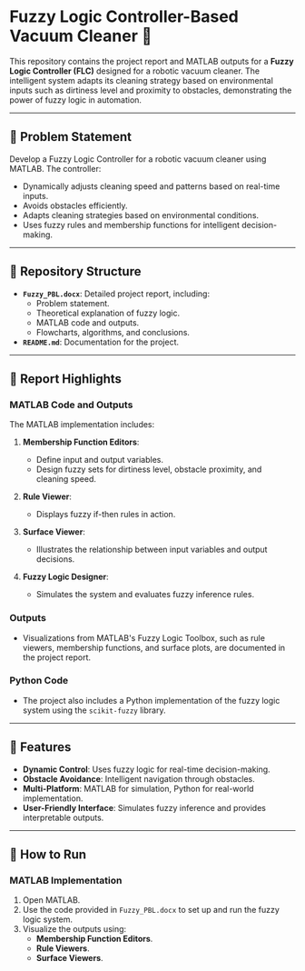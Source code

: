 # Fuzzy Logic Controller-Based Vacuum Cleaner 🌟

This repository contains the project report and MATLAB outputs for a **Fuzzy Logic Controller (FLC)** designed for a robotic vacuum cleaner. The intelligent system adapts its cleaning strategy based on environmental inputs such as dirtiness level and proximity to obstacles, demonstrating the power of fuzzy logic in automation.

---

## 📝 Problem Statement

Develop a Fuzzy Logic Controller for a robotic vacuum cleaner using MATLAB. The controller:
- Dynamically adjusts cleaning speed and patterns based on real-time inputs.
- Avoids obstacles efficiently.
- Adapts cleaning strategies based on environmental conditions.
- Uses fuzzy rules and membership functions for intelligent decision-making.

---

## 📂 Repository Structure

- **`Fuzzy_PBL.docx`**: Detailed project report, including:
  - Problem statement.
  - Theoretical explanation of fuzzy logic.
  - MATLAB code and outputs.
  - Flowcharts, algorithms, and conclusions.
- **`README.md`**: Documentation for the project.

---

## 📘 Report Highlights

### MATLAB Code and Outputs
The MATLAB implementation includes:
1. **Membership Function Editors**:
   - Define input and output variables.
   - Design fuzzy sets for dirtiness level, obstacle proximity, and cleaning speed.

2. **Rule Viewer**:
   - Displays fuzzy if-then rules in action.

3. **Surface Viewer**:
   - Illustrates the relationship between input variables and output decisions.

4. **Fuzzy Logic Designer**:
   - Simulates the system and evaluates fuzzy inference rules.

### Outputs
- Visualizations from MATLAB's Fuzzy Logic Toolbox, such as rule viewers, membership functions, and surface plots, are documented in the project report.

### Python Code
- The project also includes a Python implementation of the fuzzy logic system using the `scikit-fuzzy` library.

---

## 🌟 Features

- **Dynamic Control**: Uses fuzzy logic for real-time decision-making.
- **Obstacle Avoidance**: Intelligent navigation through obstacles.
- **Multi-Platform**: MATLAB for simulation, Python for real-world implementation.
- **User-Friendly Interface**: Simulates fuzzy inference and provides interpretable outputs.

---

## 🔧 How to Run

### MATLAB Implementation
1. Open MATLAB.
2. Use the code provided in `Fuzzy_PBL.docx` to set up and run the fuzzy logic system.
3. Visualize the outputs using:
   - **Membership Function Editors**.
   - **Rule Viewers**.
   - **Surface Viewers**.
